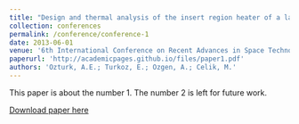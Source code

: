 ```yaml
---
title: "Design and thermal analysis of the insert region heater of a lanthanum hexaboride hollow cathode"
collection: conferences
permalink: /conference/conference-1
date: 2013-06-01
venue: '6th International Conference on Recent Advances in Space Technologies (RAST), vol., no., pp.607,612'
paperurl: 'http://academicpages.github.io/files/paper1.pdf'
authors: 'Ozturk, A.E.; Turkoz, E.; Ozgen, A.; Celik, M.'
---
```

This paper is about the number 1. The number 2 is left for future work.

[Download paper here](http://academicpages.github.io/files/paper1.pdf)